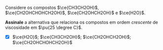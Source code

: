 Considere os compostos $\ce{CH3CH2OH}$, $\ce{CH2OHCHOHCH2OH}$, $\ce{CH2OHCH2OH}$ e $\ce{H2O}$.

**Assinale** a alternativa que relaciona os compostos em ordem *crescente* de viscosidade em $\pu{25 \degree C}$.

- [x] $\ce{H2O}$; $\ce{CH3CH2OH}$; $\ce{CH2OHCH2OH}$; $\ce{CH2OHCHOHCH2OH}$
